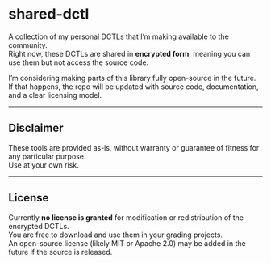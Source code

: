 # shared-dctl

A collection of my personal DCTLs that I’m making available to the community.  
Right now, these DCTLs are shared in **encrypted form**, meaning you can use them but not access the source code.  

I’m considering making parts of this library fully open-source in the future.  
If that happens, the repo will be updated with source code, documentation, and a clear licensing model.

---

## Disclaimer
These tools are provided as-is, without warranty or guarantee of fitness for any particular purpose.  
Use at your own risk.

---

## License
Currently **no license is granted** for modification or redistribution of the encrypted DCTLs.  
You are free to download and use them in your grading projects.  
An open-source license (likely MIT or Apache 2.0) may be added in the future if the source is released.
